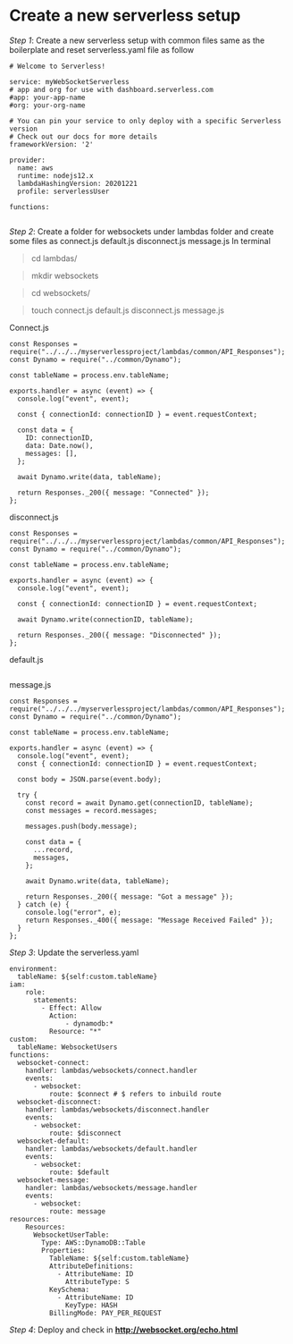 # Create a new serverless setup
_Step 1_: Create a new serverless setup with common files same as the boilerplate and reset serverless.yaml file as follow

```
# Welcome to Serverless!

service: myWebSocketServerless
# app and org for use with dashboard.serverless.com
#app: your-app-name
#org: your-org-name

# You can pin your service to only deploy with a specific Serverless version
# Check out our docs for more details
frameworkVersion: '2'

provider:
  name: aws
  runtime: nodejs12.x
  lambdaHashingVersion: 20201221
  profile: serverlessUser

functions:


```

_Step 2_: Create a folder for websockets under lambdas folder and create some files as connect.js default.js disconnect.js message.js
 In terminal
 > cd lambdas/

 > mkdir websockets
 
 > cd websockets/
 
 > touch connect.js default.js disconnect.js message.js

Connect.js
```
const Responses = require("../../../myserverlessproject/lambdas/common/API_Responses");
const Dynamo = require("../common/Dynamo");

const tableName = process.env.tableName;

exports.handler = async (event) => {
  console.log("event", event);

  const { connectionId: connectionID } = event.requestContext;

  const data = {
    ID: connectionID,
    data: Date.now(),
    messages: [],
  };

  await Dynamo.write(data, tableName);

  return Responses._200({ message: "Connected" });
};

```

disconnect.js
```
const Responses = require("../../../myserverlessproject/lambdas/common/API_Responses");
const Dynamo = require("../common/Dynamo");

const tableName = process.env.tableName;

exports.handler = async (event) => {
  console.log("event", event);

  const { connectionId: connectionID } = event.requestContext;

  await Dynamo.write(connectionID, tableName);

  return Responses._200({ message: "Disconnected" });
};

```

default.js
```

```

message.js
```
const Responses = require("../../../myserverlessproject/lambdas/common/API_Responses");
const Dynamo = require("../common/Dynamo");

const tableName = process.env.tableName;

exports.handler = async (event) => {
  console.log("event", event);
  const { connectionId: connectionID } = event.requestContext;

  const body = JSON.parse(event.body);

  try {
    const record = await Dynamo.get(connectionID, tableName);
    const messages = record.messages;

    messages.push(body.message);

    const data = {
      ...record,
      messages,
    };

    await Dynamo.write(data, tableName);

    return Responses._200({ message: "Got a message" });
  } catch (e) {
    console.log("error", e);
    return Responses._400({ message: "Message Received Failed" });
  }
};

```

_Step 3_: Update the serverless.yaml

```
environment:
  tableName: ${self:custom.tableName}
iam:
    role:
      statements:
        - Effect: Allow
          Action:
              - dynamodb:*
          Resource: "*"
custom:
  tableName: WebsocketUsers
functions:
  websocket-connect:
    handler: lambdas/websockets/connect.handler
    events:
      - websocket:
          route: $connect # $ refers to inbuild route
  websocket-disconnect:
    handler: lambdas/websockets/disconnect.handler
    events:
      - websocket:
          route: $disconnect
  websocket-default:
    handler: lambdas/websockets/default.handler
    events:
      - websocket:
          route: $default
  websocket-message:
    handler: lambdas/websockets/message.handler
    events:
      - websocket:
          route: message
resources:
    Resources:
      WebsocketUserTable:
        Type: AWS::DynamoDB::Table
        Properties:
          TableName: ${self:custom.tableName}
          AttributeDefinitions:
            - AttributeName: ID
              AttributeType: S
          KeySchema:
            - AttributeName: ID
              KeyType: HASH
          BillingMode: PAY_PER_REQUEST
```

_Step 4_: Deploy and check in **http://websocket.org/echo.html**
